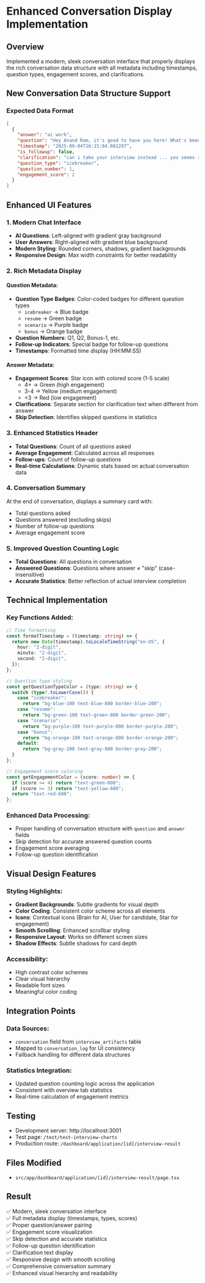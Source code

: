 # Enhanced Conversation Display Implementation

## Overview

Implemented a modern, sleek conversation interface that properly displays the rich conversation data structure with all metadata including timestamps, question types, engagement scores, and clarifications.

## New Conversation Data Structure Support

### Expected Data Format

```json
[
  {
    "answer": "ai work",
    "question": "Hey Anand Ram, it's good to have you here! What's been the most rewarding project you've worked on recently?",
    "timestamp": "2025-09-04T16:15:04.081297",
    "is_followup": false,
    "clarification": "can i take your interview instead ... you seems really nice ai to me",
    "question_type": "icebreaker",
    "question_number": 1,
    "engagement_score": 2
  }
]
```

## Enhanced UI Features

### 1. Modern Chat Interface

- **AI Questions**: Left-aligned with gradient gray background
- **User Answers**: Right-aligned with gradient blue background
- **Modern Styling**: Rounded corners, shadows, gradient backgrounds
- **Responsive Design**: Max width constraints for better readability

### 2. Rich Metadata Display

#### Question Metadata:

- **Question Type Badges**: Color-coded badges for different question types
  - `icebreaker` → Blue badge
  - `resume` → Green badge
  - `scenario` → Purple badge
  - `bonus` → Orange badge
- **Question Numbers**: Q1, Q2, Bonus-1, etc.
- **Follow-up Indicators**: Special badge for follow-up questions
- **Timestamps**: Formatted time display (HH:MM:SS)

#### Answer Metadata:

- **Engagement Scores**: Star icon with colored score (1-5 scale)
  - 4+ → Green (high engagement)
  - 3-4 → Yellow (medium engagement)
  - <3 → Red (low engagement)
- **Clarifications**: Separate section for clarification text when different from answer
- **Skip Detection**: Identifies skipped questions in statistics

### 3. Enhanced Statistics Header

- **Total Questions**: Count of all questions asked
- **Average Engagement**: Calculated across all responses
- **Follow-ups**: Count of follow-up questions
- **Real-time Calculations**: Dynamic stats based on actual conversation data

### 4. Conversation Summary

At the end of conversation, displays a summary card with:

- Total questions asked
- Questions answered (excluding skips)
- Number of follow-up questions
- Average engagement score

### 5. Improved Question Counting Logic

- **Total Questions**: All questions in conversation
- **Answered Questions**: Questions where answer ≠ "skip" (case-insensitive)
- **Accurate Statistics**: Better reflection of actual interview completion

## Technical Implementation

### Key Functions Added:

```typescript
// Time formatting
const formatTimestamp = (timestamp: string) => {
  return new Date(timestamp).toLocaleTimeString("en-US", {
    hour: "2-digit",
    minute: "2-digit",
    second: "2-digit",
  });
};

// Question type styling
const getQuestionTypeColor = (type: string) => {
  switch (type?.toLowerCase()) {
    case "icebreaker":
      return "bg-blue-100 text-blue-800 border-blue-200";
    case "resume":
      return "bg-green-100 text-green-800 border-green-200";
    case "scenario":
      return "bg-purple-100 text-purple-800 border-purple-200";
    case "bonus":
      return "bg-orange-100 text-orange-800 border-orange-200";
    default:
      return "bg-gray-100 text-gray-800 border-gray-200";
  }
};

// Engagement score coloring
const getEngagementColor = (score: number) => {
  if (score >= 4) return "text-green-600";
  if (score >= 3) return "text-yellow-600";
  return "text-red-600";
};
```

### Enhanced Data Processing:

- Proper handling of conversation structure with `question` and `answer` fields
- Skip detection for accurate answered question counts
- Engagement score averaging
- Follow-up question identification

## Visual Design Features

### Styling Highlights:

- **Gradient Backgrounds**: Subtle gradients for visual depth
- **Color Coding**: Consistent color scheme across all elements
- **Icons**: Contextual icons (Brain for AI, User for candidate, Star for engagement)
- **Smooth Scrolling**: Enhanced scrollbar styling
- **Responsive Layout**: Works on different screen sizes
- **Shadow Effects**: Subtle shadows for card depth

### Accessibility:

- High contrast color schemes
- Clear visual hierarchy
- Readable font sizes
- Meaningful color coding

## Integration Points

### Data Sources:

- `conversation` field from `interview_artifacts` table
- Mapped to `conversation_log` for UI consistency
- Fallback handling for different data structures

### Statistics Integration:

- Updated question counting logic across the application
- Consistent with overview tab statistics
- Real-time calculation of engagement metrics

## Testing

- Development server: http://localhost:3001
- Test page: `/test/test-interview-charts`
- Production route: `/dashboard/application/[id]/interview-result`

## Files Modified

- `src/app/dashboard/application/[id]/interview-result/page.tsx`

## Result

✅ Modern, sleek conversation interface  
✅ Full metadata display (timestamps, types, scores)  
✅ Proper question/answer pairing  
✅ Engagement score visualization  
✅ Skip detection and accurate statistics  
✅ Follow-up question identification  
✅ Clarification text display  
✅ Responsive design with smooth scrolling  
✅ Comprehensive conversation summary  
✅ Enhanced visual hierarchy and readability
